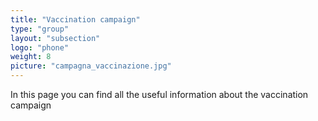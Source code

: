 ```yaml
---
title: "Vaccination campaign"
type: "group"
layout: "subsection"
logo: "phone"
weight: 8
picture: "campagna_vaccinazione.jpg"
---
```


In this page you can find all the useful information about the vaccination campaign
